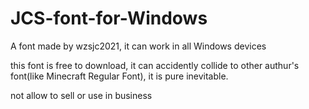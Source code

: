 # JCS-font-for-Windows
A font made by wzsjc2021, it can work in all Windows devices

this font is free to download, it can accidently collide to other authur's font(like Minecraft Regular Font), it is pure inevitable.

not allow to sell or use in business
